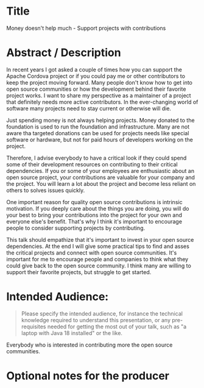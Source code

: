 <!-- Deadline Friday, July 14, 2023 1:59 AM GMT+0200. -->

# Title

Money doesn't help much - Support projects with contributions

# Abstract / Description

In recent years I got asked a couple of times how you can support the Apache Cordova project or if you could pay me or other contributors to keep the project moving forward. Many people don't know how to get into open source communities or how the development behind their favorite project works. I want to share my perspective as a maintainer of a project that definitely needs more active contributors. In the ever-changing world of software many projects need to stay current or otherwise will die.

Just spending money is not always helping projects. Money donated to the foundation is used to run the foundation and infrastructure. Many are not aware tha targeted donations can be used for projects needs like special software or hardware, but not for paid hours of developers working on the project.

Therefore, I advise everybody to have a critical look if they could spend some of their development resources on contributing to their critical dependencies. If you or some of your employees are enthusiastic about an open source project, your contributions are valuable for your company and the project. You will learn a lot about the project and become less reliant on others to solves issues quickly.

One important reason for quality open source contributions is intrinsic motivation. If you deeply care about the things you are doing, you will do your best to bring your contributions into the project for your own and everyone else's benefit. That's why I think it's important to encourage people to consider supporting projects by contributing.

This talk should empathize that it's important to invest in your open source dependencies. At the end I will give some practical tips to find and asses the critical projects and connect with open source communities. It's important for me to encourage people and companies to think what they could give back to the open source community. I think many are willing to support their favorite projects, but struggle to get started.

# Intended Audience:

> Please specify the intended audience, for instance the technical knowledge required to understand this presentation, or any pre-requisites needed for getting the most out of your talk, such as "a laptop with Java 18 installed" or the like.

Everybody who is interested in contributing more the open source communities.

# Optional notes for the producer
